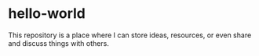 # hello-world
This repository is a place where I can store ideas, resources, or even share and discuss things with others.
